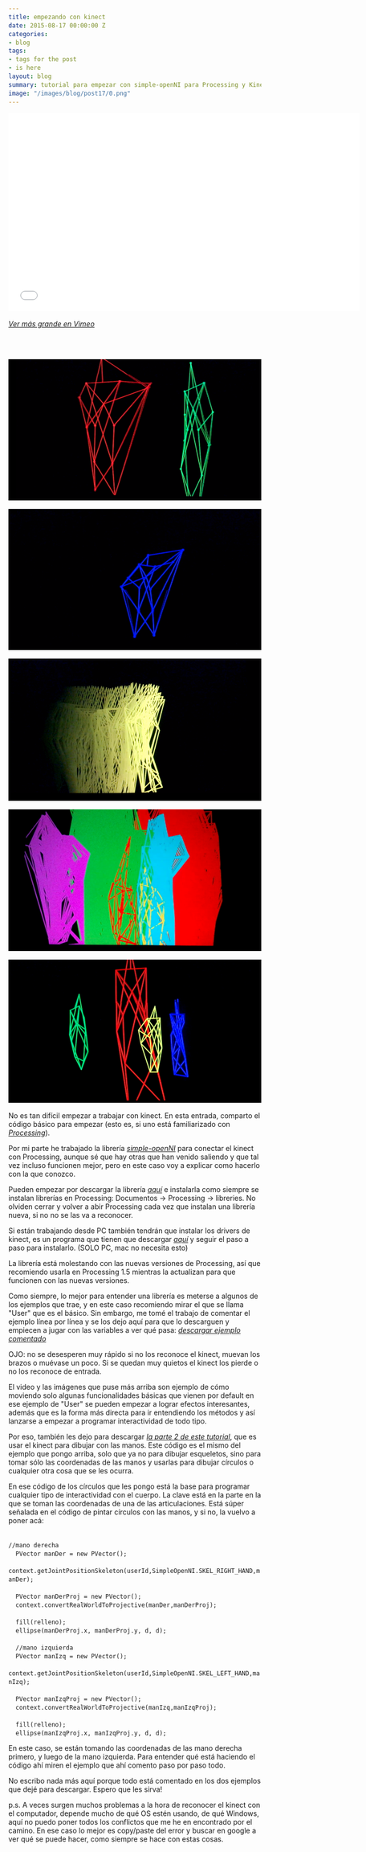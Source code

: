 ```yaml
---
title: empezando con kinect
date: 2015-08-17 00:00:00 Z
categories:
- blog
tags:
- tags for the post
- is here
layout: blog
summary: tutorial para empezar con simple-openNI para Processing y Kinect
image: "/images/blog/post17/0.png"
---
```


<p><iframe frameborder="0" height="394" src="//player.vimeo.com/video/135920131" width="700"></iframe></p>

_[Ver más grande en Vimeo](https://vimeo.com/135920131)_

<br>
<br>

![Alt text](/images/blog/post17/1.png)  

![Alt text](/images/blog/post17/2.png)  

![Alt text](/images/blog/post17/3.png)  

![Alt text](/images/blog/post17/4.png)  

![Alt text](/images/blog/post17/5.png)  


No es tan difícil empezar a trabajar con kinect. En esta entrada, comparto el código básico para empezar (esto es, si uno está familiarizado con [*Processing*](https://processing.org/)).

Por mi parte he trabajado la librería [*simple-openNI*](https://code.google.com/p/simple-openni/) para conectar el kinect con Processing, aunque sé que hay otras que han venido saliendo y que tal vez incluso funcionen mejor, pero en este caso voy a explicar como hacerlo con la que conozco. 

Pueden empezar por  descargar la librería [*aquí*](https://dl.dropboxusercontent.com/u/21566953/SimpleOpenNI-1.96.zip) e instalarla como siempre se instalan librerías en Processing: Documentos -> Processing -> libreries. No olviden cerrar y volver a abir Processing cada vez que instalan una librería nueva, si no no se las va a reconocer. 

Si están trabajando desde PC también tendrán que instalar los drivers de kinect, es un programa que tienen que descargar [*aquí*](https://www.microsoft.com/en-us/download/details.aspx?id=44561) y seguir el paso a paso para instalarlo. (SOLO PC, mac no necesita esto)

La librería está molestando con las nuevas versiones de Processing, así que recomiendo usarla en Processing 1.5 mientras la actualizan para que funcionen con las nuevas versiones.

Como siempre, lo mejor para entender una librería es meterse a algunos de los ejemplos que trae, y en este caso recomiendo mirar el que se llama "User" que es el básico. Sin embargo,  me tomé el trabajo de comentar el ejemplo línea por línea y se los dejo aquí para que lo descarguen y empiecen a jugar con las variables a ver qué pasa: [*descargar ejemplo comentado*](https://dl.dropboxusercontent.com/u/21566953/mqvlm/post17_simpleOpenNI.zip) 

OJO: no se desesperen muy rápido si no los reconoce el kinect, muevan los brazos o muévase un poco. Si se quedan muy quietos el kinect los pierde o no los reconoce de entrada. 

El video y las imágenes que puse más arriba son ejemplo de cómo moviendo solo algunas funcionalidades básicas que vienen por default en ese ejemplo de "User" se pueden empezar a lograr efectos interesantes, además que es la forma más directa para ir entendiendo los métodos y así lanzarse a empezar a programar interactividad de todo tipo. 

Por eso, también les dejo para descargar [*la parte 2 de este tutorial*](https://dl.dropboxusercontent.com/u/21566953/mqvlm/post17_circulosConLasManos.zip), que es usar el kinect para dibujar con las manos. Este código es el mismo del ejemplo que pongo arriba, solo que ya no para dibujar esqueletos, sino para tomar sólo las coordenadas de las manos y usarlas para dibujar círculos o cualquier otra cosa que se les ocurra. 

En ese código de los círculos que les pongo está la base para programar cualquier tipo de interactividad con el cuerpo. La clave está en la parte en la que se toman las coordenadas de una de las articulaciones. Está súper señalada en el código de pintar círculos con las manos, y si no, la vuelvo a poner acá:

<code>
//mano derecha
  PVector manDer = new PVector();
  context.getJointPositionSkeleton(userId,SimpleOpenNI.SKEL_RIGHT_HAND,manDer);
</code>


<code>
  PVector manDerProj = new PVector();
  context.convertRealWorldToProjective(manDer,manDerProj);
</code>  
  
<code> 
  fill(relleno);
  ellipse(manDerProj.x, manDerProj.y, d, d);
</code>   

<code> 
  //mano izquierda
  PVector manIzq = new PVector();
  context.getJointPositionSkeleton(userId,SimpleOpenNI.SKEL_LEFT_HAND,manIzq);
</code>   

<code> 
  PVector manIzqProj = new PVector();
  context.convertRealWorldToProjective(manIzq,manIzqProj);
</code> 

<code> 
  fill(relleno);
  ellipse(manIzqProj.x, manIzqProj.y, d, d);
</code> 

 En este caso, se están tomando las coordenadas de las mano derecha primero, y luego de la mano izquierda. Para entender qué está haciendo el código ahí miren el ejemplo que ahí comento paso por paso todo. 



No escribo nada más aquí porque todo está comentado en los dos ejemplos que dejé para descargar. Espero que les sirva!

p.s. A veces surgen muchos problemas a la hora de reconocer el kinect con el computador, depende mucho de qué OS estén usando, de qué Windows, aquí no puedo poner todos los conflictos que me he en encontrado por el camino. En ese caso lo mejor es copy/paste del error y buscar en google a ver qué se puede hacer, como siempre se hace con estas cosas. 




<br>
<br>

